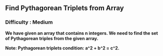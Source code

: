 ## Find Pythagorean Triplets from Array ##

### Difficulty : Medium ###

**We have given an array that contains n integers. We need to find the set of Pythagorean triples from the given array.**

**Note: Pythagorean triplets condition: a^2 + b^2 = c^2.**
